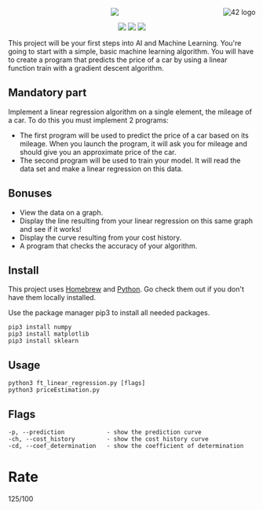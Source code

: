 <a href="https://www.42.fr/">
    <p><img src="https://www.universfreebox.com/UserFiles/image/site_logo.gif" alt="42 logo" title="42" align="right" /></p>
</a>
<p align="center"><img src="https://user-images.githubusercontent.com/34480775/75110997-3a531400-5635-11ea-9e27-70a4de894c9e.JPG" /></p>


<p align="center">
    <img src="https://img.shields.io/badge/Skill%201-Algorithm&AI-9cf">
    <img src="https://img.shields.io/badge/Skill%202-DB%20%26%20Data-blue">
    <img src="https://img.shields.io/badge/Objectives-Machine%20Learning-brightgreen">
</p>

This project will be your first steps into AI and Machine Learning. You're going to start with a simple, basic machine learning algorithm. You will have to create a program that predicts the price of a car by using a linear function train with a gradient descent algorithm.

## Mandatory part
Implement a linear regression algorithm on a single element, the mileage of a car. To do this you must implement 2 programs:
* The first program will be used to predict the price of a car based on its mileage. When you launch the program, it will ask you for mileage and should give you an approximate price of the car.
* The second program will be used to train your model. It will read the data set and make a linear regression on this data.

## Bonuses
* View the data on a graph.
* Display the line resulting from your linear regression on this same graph and see if it works!
* Display the curve resulting from your cost history.
* A program that checks the accuracy of your algorithm.

## Install
This project uses [Homebrew](https://brew.sh/) and [Python](https://programwithus.com/learn-to-code/install-python3-mac/). Go check them out if you don't have them locally installed.

Use the package manager pip3 to install all needed packages.
```
pip3 install numpy
pip3 install matplotlib
pip3 install sklearn
```

## Usage
```
python3 ft_linear_regression.py [flags]
python3 priceEstimation.py
```

## Flags
```
-p, --prediction            - show the prediction curve
-ch, --cost_history         - show the cost history curve
-cd, --coef_determination   - show the coefficient of determination
```

# Rate
125/100

